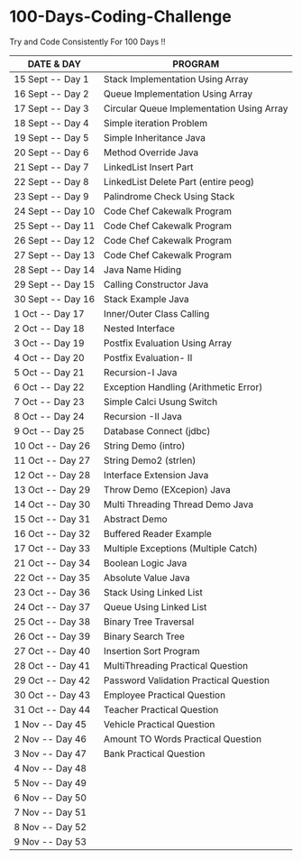 # 100-Days-Coding-Challenge
Try and Code Consistently For 100 Days !!

| DATE & DAY               | PROGRAM                                  
|--------------------------|-----------------------------------------------
| 15 Sept  --  Day 1       |   Stack Implementation Using Array                                        
| 16 Sept  --  Day 2       |   Queue Implementation Using Array                                     
| 17 Sept  --  Day 3       |   Circular Queue Implementation Using Array 
| 18 Sept  --  Day 4       |   Simple iteration Problem 
| 19 Sept  --  Day 5       |   Simple Inheritance Java
| 20 Sept  --  Day 6       |   Method Override Java
| 21 Sept  --  Day 7       |   LinkedList Insert Part  
| 22 Sept  --  Day 8       |   LinkedList Delete Part (entire peog)
| 23 Sept  --  Day 9       |   Palindrome Check Using Stack
| 24 Sept  --  Day 10      |   Code Chef Cakewalk Program
| 25 Sept  --  Day 11      |   Code Chef Cakewalk Program
| 26 Sept  --  Day 12      |   Code Chef Cakewalk Program
| 27 Sept  --  Day 13      |   Code Chef Cakewalk Program
| 28 Sept  --  Day 14      |   Java Name Hiding
| 29 Sept  --  Day 15      |   Calling Constructor Java
| 30 Sept  --  Day 16      |   Stack Example Java 
| 1   Oct  --  Day 17      |   Inner/Outer Class Calling
| 2   Oct  --  Day 18      |   Nested Interface
| 3   Oct  --  Day 19      |   Postfix Evaluation Using Array
| 4   Oct  --  Day 20      |   Postfix Evaluation- II
| 5   Oct  --  Day 21      |   Recursion-I Java
| 6   Oct  --  Day 22      |   Exception Handling (Arithmetic Error)
| 7   Oct  --  Day 23      |   Simple Calci Usung Switch
| 8   Oct  --  Day 24      |   Recursion -II Java
| 9   Oct  --  Day 25      |   Database Connect (jdbc)
| 10  Oct  --  Day 26      |   String Demo (intro)
| 11  Oct  --  Day 27      |   String Demo2 (strlen)
| 12  Oct  --  Day 28      |   Interface Extension Java
| 13  Oct  --  Day 29      |   Throw Demo (EXcepion) Java
| 14  Oct  --  Day 30      |   Multi Threading Thread Demo Java
| 15  Oct  --  Day 31      |   Abstract Demo
| 16  Oct  --  Day 32      |   Buffered Reader Example
| 17  Oct  --  Day 33      |   Multiple Exceptions (Multiple Catch)
| 21  Oct  --  Day 34      |   Boolean Logic Java
| 22  Oct  --  Day 35      |   Absolute Value Java
| 23  Oct  --  Day 36      |   Stack Using Linked List
| 24  Oct  --  Day 37      |   Queue Using Linked List
| 25  Oct  --  Day 38      |   Binary Tree Traversal
| 26  Oct  --  Day 39      |   Binary Search Tree
| 27  Oct  --  Day 40      |   Insertion Sort Program
| 28  Oct  --  Day 41      |   MultiThreading Practical Question
| 29  Oct  --  Day 42      |   Password Validation Practical Question
| 30  Oct  --  Day 43      |   Employee Practical Question
| 31  Oct  --  Day 44      |   Teacher Practical Question
| 1   Nov  --  Day 45      |   Vehicle Practical Question
| 2   Nov  --  Day 46      |   Amount TO Words Practical Question
| 3   Nov  --  Day 47      |   Bank Practical Question
| 4   Nov  --  Day 48      |
| 5   Nov  --  Day 49      |
| 6   Nov  --  Day 50      |
| 7   Nov  --  Day 51      |
| 8   Nov  --  Day 52      |
| 9   Nov  --  Day 53      |
